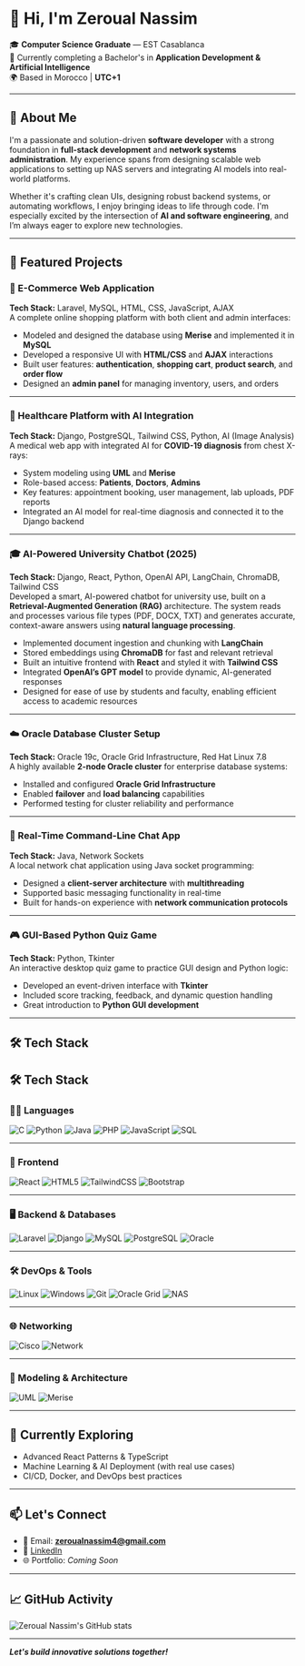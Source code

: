 # 👋 Hi, I'm Zeroual Nassim

🎓 **Computer Science Graduate** — EST Casablanca  
📘 Currently completing a Bachelor's in **Application Development & Artificial Intelligence**  
🌍 Based in Morocco | **UTC+1**

---

## 💼 About Me

I'm a passionate and solution-driven **software developer** with a strong foundation in **full-stack development** and **network systems administration**. My experience spans from designing scalable web applications to setting up NAS servers and integrating AI models into real-world platforms.

Whether it's crafting clean UIs, designing robust backend systems, or automating workflows, I enjoy bringing ideas to life through code. I'm especially excited by the intersection of **AI and software engineering**, and I’m always eager to explore new technologies.

---

## 🚀 Featured Projects

### 🛒 E-Commerce Web Application  
**Tech Stack:** Laravel, MySQL, HTML, CSS, JavaScript, AJAX  
A complete online shopping platform with both client and admin interfaces:  
- Modeled and designed the database using **Merise** and implemented it in **MySQL**  
- Developed a responsive UI with **HTML/CSS** and **AJAX** interactions  
- Built user features: **authentication**, **shopping cart**, **product search**, and **order flow**  
- Designed an **admin panel** for managing inventory, users, and orders  

---

### 🏥 Healthcare Platform with AI Integration  
**Tech Stack:** Django, PostgreSQL, Tailwind CSS, Python, AI (Image Analysis)  
A medical web app with integrated AI for **COVID-19 diagnosis** from chest X-rays:  
- System modeling using **UML** and **Merise**  
- Role-based access: **Patients**, **Doctors**, **Admins**  
- Key features: appointment booking, user management, lab uploads, PDF reports  
- Integrated an AI model for real-time diagnosis and connected it to the Django backend  

---

### 🎓 AI-Powered University Chatbot (2025)  
**Tech Stack:** Django, React, Python, OpenAI API, LangChain, ChromaDB, Tailwind CSS  
Developed a smart, AI-powered chatbot for university use, built on a **Retrieval-Augmented Generation (RAG)** architecture. The system reads and processes various file types (PDF, DOCX, TXT) and generates accurate, context-aware answers using **natural language processing**.  
- Implemented document ingestion and chunking with **LangChain**  
- Stored embeddings using **ChromaDB** for fast and relevant retrieval  
- Built an intuitive frontend with **React** and styled it with **Tailwind CSS**  
- Integrated **OpenAI’s GPT model** to provide dynamic, AI-generated responses  
- Designed for ease of use by students and faculty, enabling efficient access to academic resources

---

### ☁️ Oracle Database Cluster Setup  
**Tech Stack:** Oracle 19c, Oracle Grid Infrastructure, Red Hat Linux 7.8  
A highly available **2-node Oracle cluster** for enterprise database systems:  
- Installed and configured **Oracle Grid Infrastructure**  
- Enabled **failover** and **load balancing** capabilities  
- Performed testing for cluster reliability and performance  

---

### 💬 Real-Time Command-Line Chat App  
**Tech Stack:** Java, Network Sockets  
A local network chat application using Java socket programming:  
- Designed a **client-server architecture** with **multithreading**  
- Supported basic messaging functionality in real-time  
- Built for hands-on experience with **network communication protocols**  

---

### 🎮 GUI-Based Python Quiz Game  
**Tech Stack:** Python, Tkinter  
An interactive desktop quiz game to practice GUI design and Python logic:  
- Developed an event-driven interface with **Tkinter**  
- Included score tracking, feedback, and dynamic question handling  
- Great introduction to **Python GUI development**  

---

## 🛠️ Tech Stack

## 🛠️ Tech Stack

### 🧑‍💻 Languages  
![C](https://img.shields.io/badge/C-00599C?style=for-the-badge&logo=c&logoColor=white)
![Python](https://img.shields.io/badge/Python-3776AB?style=for-the-badge&logo=python&logoColor=white)
![Java](https://img.shields.io/badge/Java-ED8B00?style=for-the-badge&logo=openjdk&logoColor=white)
![PHP](https://img.shields.io/badge/PHP-777BB4?style=for-the-badge&logo=php&logoColor=white)
![JavaScript](https://img.shields.io/badge/JavaScript-F7DF1E?style=for-the-badge&logo=javascript&logoColor=black)
![SQL](https://img.shields.io/badge/SQL-336791?style=for-the-badge&logo=postgresql&logoColor=white)

---

### 🎨 Frontend  
![React](https://img.shields.io/badge/React-20232A?style=for-the-badge&logo=react&logoColor=61DAFB)
![HTML5](https://img.shields.io/badge/HTML5-E34F26?style=for-the-badge&logo=html5&logoColor=white)
![TailwindCSS](https://img.shields.io/badge/Tailwind_CSS-06B6D4?style=for-the-badge&logo=tailwind-css&logoColor=white)
![Bootstrap](https://img.shields.io/badge/Bootstrap-7952B3?style=for-the-badge&logo=bootstrap&logoColor=white)

---

### 🖥️ Backend & Databases  
![Laravel](https://img.shields.io/badge/Laravel-FF2D20?style=for-the-badge&logo=laravel&logoColor=white)
![Django](https://img.shields.io/badge/Django-092E20?style=for-the-badge&logo=django&logoColor=white)
![MySQL](https://img.shields.io/badge/MySQL-4479A1?style=for-the-badge&logo=mysql&logoColor=white)
![PostgreSQL](https://img.shields.io/badge/PostgreSQL-4169E1?style=for-the-badge&logo=postgresql&logoColor=white)
![Oracle](https://img.shields.io/badge/Oracle_DB-F80000?style=for-the-badge&logo=oracle&logoColor=white)

---

### 🛠️ DevOps & Tools  
![Linux](https://img.shields.io/badge/Linux-FCC624?style=for-the-badge&logo=linux&logoColor=black)
![Windows](https://img.shields.io/badge/Windows-0078D6?style=for-the-badge&logo=windows&logoColor=white)
![Git](https://img.shields.io/badge/Git-F05032?style=for-the-badge&logo=git&logoColor=white)
![Oracle Grid](https://img.shields.io/badge/Oracle_Grid-FF0000?style=for-the-badge&logo=oracle&logoColor=white)
![NAS](https://img.shields.io/badge/NAS-0078D4?style=for-the-badge&logo=server&logoColor=white)

---

### 🌐 Networking  
![Cisco](https://img.shields.io/badge/Cisco-1BA0D7?style=for-the-badge&logo=cisco&logoColor=white)
![Network](https://img.shields.io/badge/Network_Tools-000000?style=for-the-badge&logo=ethernet&logoColor=white)

---

### 🧩 Modeling & Architecture  
![UML](https://img.shields.io/badge/UML-FFFFFF?style=for-the-badge&logo=uml&logoColor=black)
![Merise](https://img.shields.io/badge/Merise-0A0A0A?style=for-the-badge&logo=data&logoColor=white)

---

## 🌱 Currently Exploring

- Advanced React Patterns & TypeScript  
- Machine Learning & AI Deployment (with real use cases)  
- CI/CD, Docker, and DevOps best practices  

---

## 📫 Let's Connect

- 📧 Email: **zeroualnassim4@gmail.com**  
- 💼 [LinkedIn](https://www.linkedin.com/in/nassim-zeroual-b6274526a/)  
- 🌐 Portfolio: *Coming Soon*

---

## 📈 GitHub Activity

![Zeroual Nassim's GitHub stats](https://github-readme-stats.vercel.app/api?username=YourGitHubUsername&show_icons=true&theme=radical)

---

_**Let's build innovative solutions together!**_
